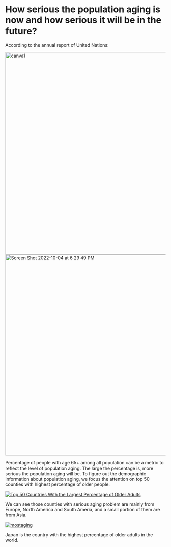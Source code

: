 
# How serious the population aging is now and how serious it will be in the future?
According to the annual report of United Nations: 

<img width="635" alt="canva1" src="https://user-images.githubusercontent.com/100049171/193941821-75af543e-8a32-49ec-aa52-7da98c64402b.png">

<img width="632" alt="Screen Shot 2022-10-04 at 6 29 49 PM" src="https://user-images.githubusercontent.com/100049171/193941901-dd793e86-2227-4d51-a36d-66fafa9f8ab7.png">

Percentage of people with age 65+ among all population can be a metric to reflect the level of population aging. The large the percentage is, more serious the population aging will be. To figure out the demographic information about population aging, we focus the attention on top 50 counties with highest percentage of older people. 

<div class='tableauPlaceholder' id='viz1664922961450' style='position: relative'><noscript><a href='#'><img alt='Top 50 Countries With the Largest Percentage of Older Adults ' src='https:&#47;&#47;public.tableau.com&#47;static&#47;images&#47;Ma&#47;Map-Top50CountrieswiththelargestPercentageofOlderAdults&#47;map&#47;1_rss.png' style='border: none' /></a></noscript><object class='tableauViz'  style='display:none;'><param name='host_url' value='https%3A%2F%2Fpublic.tableau.com%2F' /> <param name='embed_code_version' value='3' /> <param name='site_root' value='' /><param name='name' value='Map-Top50CountrieswiththelargestPercentageofOlderAdults&#47;map' /><param name='tabs' value='no' /><param name='toolbar' value='yes' /><param name='static_image' value='https:&#47;&#47;public.tableau.com&#47;static&#47;images&#47;Ma&#47;Map-Top50CountrieswiththelargestPercentageofOlderAdults&#47;map&#47;1.png' /> <param name='animate_transition' value='yes' /><param name='display_static_image' value='yes' /><param name='display_spinner' value='yes' /><param name='display_overlay' value='yes' /><param name='display_count' value='yes' /><param name='language' value='en-US' /></object></div>
<script type='text/javascript'>
  var divElement = document.getElementById('viz1664922961450');
  var vizElement = divElement.getElementsByTagName('object')[0]; 
  vizElement.style.width='100%';vizElement.style.height=(divElement.offsetWidth*0.75)+'px';
  var scriptElement = document.createElement('script');
  scriptElement.src = 'https://public.tableau.com/javascripts/api/viz_v1.js';
  vizElement.parentNode.insertBefore(scriptElement, vizElement);
</script>

We can see those counties with serious aging problem are mainly from Europe, North America and South Ameria, and a small portion of them are from Asia. 


<div class='tableauPlaceholder' id='viz1664923157982' style='position: relative'><noscript><a href='#'><img alt='mostaging ' src='https:&#47;&#47;public.tableau.com&#47;static&#47;images&#47;Ra&#47;Rankofcountriesaccordingtoelderlypercentage&#47;mostaging&#47;1_rss.png' style='border: none' /></a></noscript><object class='tableauViz'  style='display:none;'><param name='host_url' value='https%3A%2F%2Fpublic.tableau.com%2F' /> <param name='embed_code_version' value='3' /> <param name='site_root' value='' /><param name='name' value='Rankofcountriesaccordingtoelderlypercentage&#47;mostaging' /><param name='tabs' value='no' /><param name='toolbar' value='yes' /><param name='static_image' value='https:&#47;&#47;public.tableau.com&#47;static&#47;images&#47;Ra&#47;Rankofcountriesaccordingtoelderlypercentage&#47;mostaging&#47;1.png' /> <param name='animate_transition' value='yes' /><param name='display_static_image' value='yes' /><param name='display_spinner' value='yes' /><param name='display_overlay' value='yes' /><param name='display_count' value='yes' /><param name='language' value='en-US' /></object></div>
<script type='text/javascript'> 
  var divElement = document.getElementById('viz1664923157982'); 
  var vizElement = divElement.getElementsByTagName('object')[0];
  vizElement.style.width='100%';vizElement.style.height=(divElement.offsetWidth*0.75)+'px'; 
  var scriptElement = document.createElement('script');
  scriptElement.src = 'https://public.tableau.com/javascripts/api/viz_v1.js'; 
  vizElement.parentNode.insertBefore(scriptElement, vizElement); 
</script>

Japan is the country with the highest percentage of older adults in the world. 
